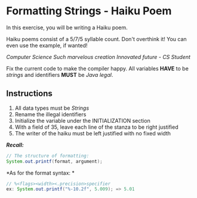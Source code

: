 # Formatting Strings - Haiku Poem
In this exercise, you will be writing a Haiku poem.  

Haiku poems consist of a 5/7/5 syllable count. Don't overthink it! You can even use the example, if wanted!

*Computer Science*
*Such marvelous creation*
*Innovated future*
*- CS Student*

Fix the current code to make the compiler happy. All variables **HAVE** to be *strings* and identifiers **MUST** be *Java legal*. 

## Instructions
1. All data types must be *Strings*
1. Rename the illegal identifiers 
1. Initialize the variable under the INITIALIZATION section
1. With a field of 35, leave each line of the stanza to be right justified
1. The writer of the haiku must be left justified with no fixed width

***Recall:***
```java
// The structure of formatting:
System.out.printf(format, argument);
```

*As for the format syntax: *
```java
// %<flags><width><.precision>specifier
ex: System.out.printf("%-10.2f", 5.009); => 5.01  
```
